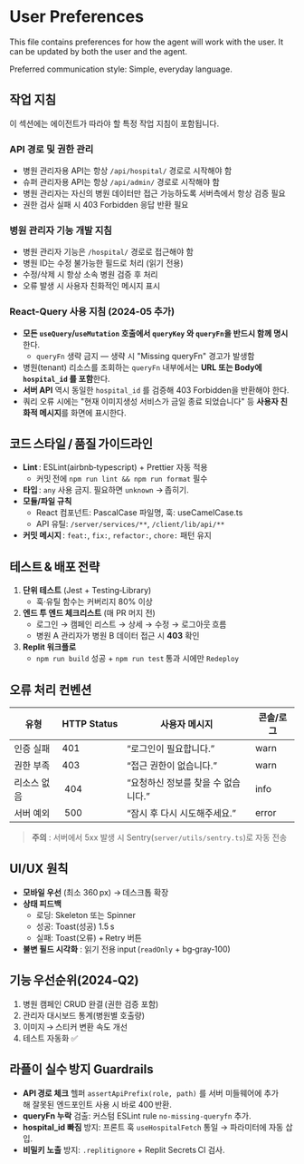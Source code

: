 # User Preferences
This file contains preferences for how the agent will work with the user. It can be updated by both the user and the agent.

Preferred communication style: Simple, everyday language.

## 작업 지침
이 섹션에는 에이전트가 따라야 할 특정 작업 지침이 포함됩니다.

### API 경로 및 권한 관리
- 병원 관리자용 API는 항상 `/api/hospital/` 경로로 시작해야 함
- 슈퍼 관리자용 API는 항상 `/api/admin/` 경로로 시작해야 함
- 병원 관리자는 자신의 병원 데이터만 접근 가능하도록 서버측에서 항상 검증 필요
- 권한 검사 실패 시 403 Forbidden 응답 반환 필요

### 병원 관리자 기능 개발 지침
- 병원 관리자 기능은 `/hospital/` 경로로 접근해야 함
- 병원 ID는 수정 불가능한 필드로 처리 (읽기 전용)
- 수정/삭제 시 항상 소속 병원 검증 후 처리
- 오류 발생 시 사용자 친화적인 메시지 표시

### React-Query 사용 지침 (2024-05 추가)
- **모든 `useQuery`/`useMutation` 호출에서 `queryKey` 와 `queryFn`을 반드시 함께 명시**한다.  
  - `queryFn` 생략 금지 — 생략 시 "Missing queryFn" 경고가 발생함
- 병원(tenant) 리소스를 조회하는 `queryFn` 내부에서는 **URL 또는 Body에 `hospital_id` 를 포함**한다.
- **서버 API** 역시 동일한 `hospital_id` 를 검증해 403 Forbidden을 반환해야 한다.
- 쿼리 오류 시에는 "현재 이미지생성 서비스가 금일 종료 되었습니다" 등 **사용자 친화적 메시지**를 화면에 표시한다.

## 코드 스타일 / 품질 가이드라인
- **Lint** : ESLint(airbnb‑typescript) + Prettier 자동 적용  
  - 커밋 전에 `npm run lint && npm run format` 필수
- **타입** : `any` 사용 금지. 필요하면 `unknown` → 좁히기.
- **모듈/파일 규칙**  
  - React 컴포넌트: PascalCase 파일명, 훅: useCamelCase.ts  
  - API 유틸: `/server/services/**`, `/client/lib/api/**`
- **커밋 메시지** : `feat:`, `fix:`, `refactor:`, `chore:` 패턴 유지

## 테스트 & 배포 전략
1. **단위 테스트** (Jest + Testing‑Library)  
   - 훅·유틸 함수는 커버리지 80% 이상
2. **엔드 투 엔드 체크리스트** (매 PR 머지 전)  
   - 로그인 → 캠페인 리스트 → 상세 → 수정 → 로그아웃 흐름
   - 병원 A 관리자가 병원 B 데이터 접근 시 **403** 확인
3. **Replit 워크플로**  
   - `npm run build` 성공 + `npm run test` 통과 시에만 `Redeploy`

## 오류 처리 컨벤션
| 유형 | HTTP Status | 사용자 메시지 | 콘솔/로그 |
|------|------------|---------------|-----------|
| 인증 실패 | 401 | “로그인이 필요합니다.” | warn |
| 권한 부족 | 403 | “접근 권한이 없습니다.” | warn |
| 리소스 없음 | 404 | “요청하신 정보를 찾을 수 없습니다.” | info |
| 서버 예외 | 500 | “잠시 후 다시 시도해주세요.” | error |

> **주의** : 서버에서 5xx 발생 시 Sentry(`server/utils/sentry.ts`)로 자동 전송

## UI/UX 원칙
- **모바일 우선** (최소 360 px) → 데스크톱 확장
- **상태 피드백**   
  - 로딩: Skeleton 또는 Spinner  
  - 성공: Toast(성공) 1.5 s  
  - 실패: Toast(오류) + Retry 버튼
- **불변 필드 시각화** : 읽기 전용 input (`readOnly` + bg‑gray‑100)

## 기능 우선순위(2024‑Q2)
1. 병원 캠페인 CRUD 완결 (권한 검증 포함)
2. 관리자 대시보드 통계(병원별 호출량)
3. 이미지 → 스티커 변환 속도 개선
4. 테스트 자동화 ✅

## 라플이 실수 방지 Guardrails
- **API 경로 체크** 헬퍼 `assertApiPrefix(role, path)` 를 서버 미들웨어에 추가해 잘못된 엔드포인트 사용 시 바로 400 반환.
- **queryFn 누락** 검출: 커스텀 ESLint rule `no-missing-queryfn` 추가.
- **hospital_id 빠짐** 방지: 프론트 훅 `useHospitalFetch` 통일 → 파라미터에 자동 삽입.
- **비밀키 노출** 방지: `.replitignore` + Replit Secrets CI 검사.


